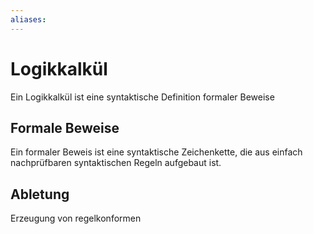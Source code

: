 ```yaml
---
aliases: 
---
```

$\newcommand{\f}[1]{\mathcal{#1}}\newcommand{\F}[1]{\mathfrak{#1}}\newcommand{\b}[1]{\mathbb{#1}}$
# Logikkalkül 
Ein Logikkalkül ist eine syntaktische Definition formaler Beweise
## Formale Beweise
Ein formaler Beweis ist eine syntaktische Zeichenkette, die aus einfach nachprüfbaren syntaktischen Regeln aufgebaut ist.
## Abletung
Erzeugung von regelkonformen 